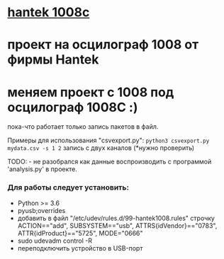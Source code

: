 # [hantek 1008c](http://www.hantek.com.cn/en/ProductDetail_13_13170.html)

# проект на осцилограф 1008 от фирмы Hantek
# меняем проект c 1008 под осцилограф 1008C :)


пока-что работает только запись пакетов в файл.

Примеры для использования "csvexport.py":
	`python3 csvexport.py mydata.csv -s 1 2`	запись с двух каналов (*нужно проверить)

TODO:
	- не разобрался как данные воспроизводить с программой 'analysis.py' в проекте.

### Для работы следует установить:
* Python >= 3.6
* pyusb;overrides
* добавить в файл "/etc/udev/rules.d/99-hantek1008.rules" строчку ACTION=="add", SUBSYSTEM=="usb", ATTRS{idVendor}=="0783", ATTR{idProduct}=="5725", MODE="0666"
* sudo udevadm control -R
* переподключить устройство в USB-порт



